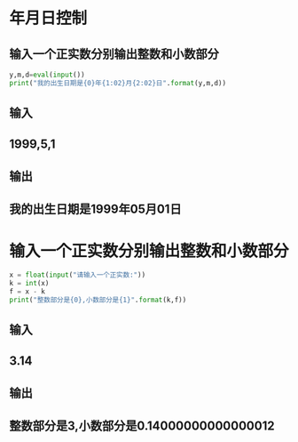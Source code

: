 # 年月日控制
## 输入一个正实数分别输出整数和小数部分
```py
y,m,d=eval(input())
print("我的出生日期是{0}年{1:02}月{2:02}日".format(y,m,d))
```
## 输入
## 1999,5,1
## 输出
## 我的出生日期是1999年05月01日


# 输入一个正实数分别输出整数和小数部分
```py
x = float(input("请输入一个正实数:"))
k = int(x)
f = x - k
print("整数部分是{0},小数部分是{1}".format(k,f))
```
## 输入
## 3.14
## 输出
## 整数部分是3,小数部分是0.14000000000000012